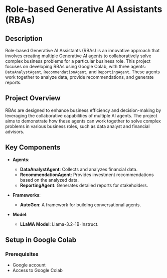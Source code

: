 # Role-based Generative AI Assistants (RBAs)

## Description
Role-based Generative AI Assistants (RBAs) is an innovative approach that involves creating multiple Generative AI agents to collaboratively solve complex business problems for a particular business role. This project focuses on developing RBAs using Google Colab, with three agents: `DataAnalystAgent`, `RecommendationAgent`, and `ReportingAgent`. These agents work together to analyze data, provide recommendations, and generate reports.

## Project Overview
RBAs are designed to enhance business efficiency and decision-making by leveraging the collaborative capabilities of multiple AI agents. The project aims to demonstrate how these agents can work together to solve complex problems in various business roles, such as data analyst and financial advisors.

## Key Components
- **Agents**:
  - **DataAnalystAgent**: Collects and analyzes financial data.
  - **RecommendationAgent**: Provides investment recommendations based on the analyzed data.
  - **ReportingAgent**: Generates detailed reports for stakeholders.

- **Frameworks**:
  - **AutoGen**: A framework for building conversational agents.
 
- **Model**:
  - **LLaMA Model**: Llama-3.2-1B-Instruct.

## Setup in Google Colab

### Prerequisites
- Google account
- Access to Google Colab


